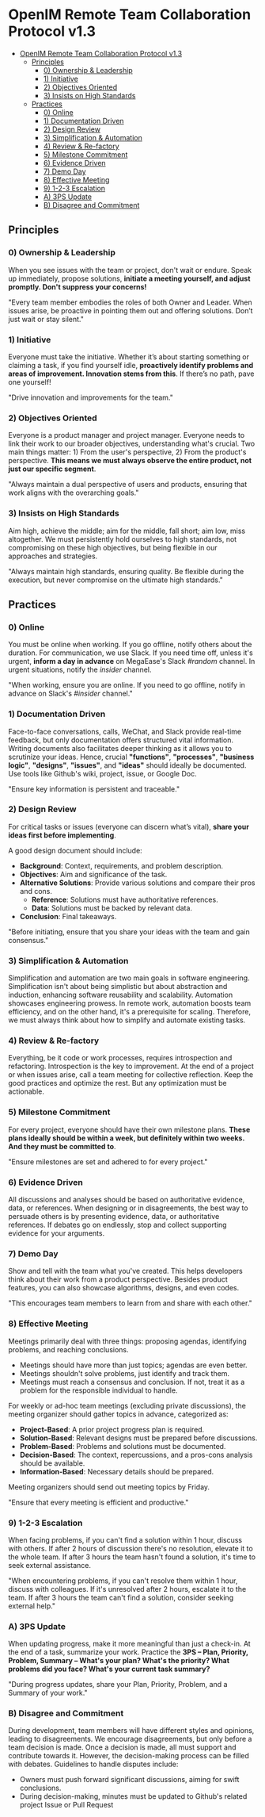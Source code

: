 # OpenIM Remote Team Collaboration Protocol v1.3

- [OpenIM Remote Team Collaboration Protocol v1.3](#openim-remote-team-collaboration-protocol-v13)
  - [Principles](#principles)
    - [0) Ownership \& Leadership](#0-ownership--leadership)
    - [1) Initiative](#1-initiative)
    - [2) Objectives Oriented](#2-objectives-oriented)
    - [3) Insists on High Standards](#3-insists-on-high-standards)
  - [Practices](#practices)
    - [0) Online](#0-online)
    - [1) Documentation Driven](#1-documentation-driven)
    - [2) Design Review](#2-design-review)
    - [3) Simplification \& Automation](#3-simplification--automation)
    - [4) Review \& Re-factory](#4-review--re-factory)
    - [5) Milestone Commitment](#5-milestone-commitment)
    - [6) Evidence Driven](#6-evidence-driven)
    - [7) Demo Day](#7-demo-day)
    - [8) Effective Meeting](#8-effective-meeting)
    - [9) 1-2-3 Escalation](#9-1-2-3-escalation)
    - [A) 3PS Update](#a-3ps-update)
    - [B) Disagree and Commitment](#b-disagree-and-commitment)


## Principles

### 0) Ownership & Leadership

When you see issues with the team or project, don't wait or endure. Speak up immediately, propose solutions, **initiate a meeting yourself, and adjust promptly. Don't suppress your concerns!**

"Every team member embodies the roles of both Owner and Leader. When issues arise, be proactive in pointing them out and offering solutions. Don’t just wait or stay silent."

### 1) Initiative

Everyone must take the initiative. Whether it’s about starting something or claiming a task, if you find yourself idle, **proactively identify problems and areas of improvement. Innovation stems from this**. If there’s no path, pave one yourself!

"Drive innovation and improvements for the team."

### 2) Objectives Oriented

Everyone is a product manager and project manager. Everyone needs to link their work to our broader objectives, understanding what's crucial. Two main things matter: 1) From the user's perspective, 2) From the product's perspective. **This means we must always observe the entire product, not just our specific segment**.

"Always maintain a dual perspective of users and products, ensuring that work aligns with the overarching goals."

### 3) Insists on High Standards

Aim high, achieve the middle; aim for the middle, fall short; aim low, miss altogether. We must persistently hold ourselves to high standards, not compromising on these high objectives, but being flexible in our approaches and strategies.

"Always maintain high standards, ensuring quality. Be flexible during the execution, but never compromise on the ultimate high standards."

## Practices

### 0) Online

You must be online when working. If you go offline, notify others about the duration. For communication, we use Slack. If you need time off, unless it's urgent, **inform a day in advance** on MegaEase's Slack *#random* channel. In urgent situations, notify the *insider* channel.

"When working, ensure you are online. If you need to go offline, notify in advance on Slack's *#insider* channel."

### 1) Documentation Driven

Face-to-face conversations, calls, WeChat, and Slack provide real-time feedback, but only documentation offers structured vital information. Writing documents also facilitates deeper thinking as it allows you to scrutinize your ideas. Hence, crucial **"functions"**, **"processes"**, **"business logic"**, **"designs"**, **"issues"**, and **"ideas"** should ideally be documented. Use tools like Github's wiki, project, issue, or Google Doc.

"Ensure key information is persistent and traceable."

### 2) Design Review

For critical tasks or issues (everyone can discern what’s vital), **share your ideas first before implementing**.

A good design document should include:

- **Background**: Context, requirements, and problem description.
- **Objectives**: Aim and significance of the task.
- **Alternative Solutions**: Provide various solutions and compare their pros and cons.
  - **Reference**: Solutions must have authoritative references.
  - **Data**: Solutions must be backed by relevant data.
- **Conclusion**: Final takeaways.

"Before initiating, ensure that you share your ideas with the team and gain consensus."

### 3) Simplification & Automation

Simplification and automation are two main goals in software engineering. Simplification isn't about being simplistic but about abstraction and induction, enhancing software reusability and scalability. Automation showcases engineering prowess. In remote work, automation boosts team efficiency, and on the other hand, it's a prerequisite for scaling. Therefore, we must always think about how to simplify and automate existing tasks.

### 4) Review & Re-factory

Everything, be it code or work processes, requires introspection and refactoring. Introspection is the key to improvement. At the end of a project or when issues arise, call a team meeting for collective reflection. Keep the good practices and optimize the rest. But any optimization must be actionable.

### 5) Milestone Commitment

For every project, everyone should have their own milestone plans. **These plans ideally should be within a week, but definitely within two weeks. And they must be committed to**.

"Ensure milestones are set and adhered to for every project."

### 6) Evidence Driven

All discussions and analyses should be based on authoritative evidence, data, or references. When designing or in disagreements, the best way to persuade others is by presenting evidence, data, or authoritative references. If debates go on endlessly, stop and collect supporting evidence for your arguments.

### 7) Demo Day

Show and tell with the team what you've created. This helps developers think about their work from a product perspective. Besides product features, you can also showcase algorithms, designs, and even codes.

"This encourages team members to learn from and share with each other."

### 8) Effective Meeting

Meetings primarily deal with three things: proposing agendas, identifying problems, and reaching conclusions.

- Meetings should have more than just topics; agendas are even better.
- Meetings shouldn't solve problems, just identify and track them.
- Meetings must reach a consensus and conclusion. If not, treat it as a problem for the responsible individual to handle.

For weekly or ad-hoc team meetings (excluding private discussions), the meeting organizer should gather topics in advance, categorized as:

- **Project-Based**: A prior project progress plan is required.
- **Solution-Based**: Relevant designs must be prepared before discussions.
- **Problem-Based**: Problems and solutions must be documented.
- **Decision-Based**: The context, repercussions, and a pros-cons analysis should be available.
- **Information-Based**: Necessary details should be prepared.

Meeting organizers should send out meeting topics by Friday.

"Ensure that every meeting is efficient and productive."

### 9) 1-2-3 Escalation

When facing problems, if you can't find a solution within 1 hour, discuss with others. If after 2 hours of discussion there's no resolution, elevate it to the whole team. If after 3 hours the team hasn't found a solution, it's time to seek external assistance.

"When encountering problems, if you can't resolve them within 1 hour, discuss with colleagues. If it's unresolved after 2 hours, escalate it to the team. If after 3 hours the team can't find a solution, consider seeking external help."

### A) 3PS Update

When updating progress, make it more meaningful than just a check-in. At the end of a task, summarize your work. Practice the **3PS – Plan, Priority, Problem, Summary – What's your plan? What's the priority? What problems did you face? What's your current task summary?**

"During progress updates, share your Plan, Priority, Problem, and a Summary of your work."

### B) Disagree and Commitment

During development, team members will have different styles and opinions, leading to disagreements. We encourage disagreements, but only before a team decision is made. Once a decision is made, all must support and contribute towards it. However, the decision-making process can be filled with debates. Guidelines to handle disputes include:

- Owners must push forward significant discussions, aiming for swift conclusions.
- During decision-making, minutes must be updated to Github's related project Issue or Pull Request

